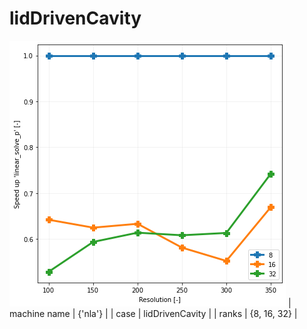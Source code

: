 # lidDrivenCavity
![figure](Speed_up_linear_solve_p__linear_solve_p_by_mpi_ranks_rev_a1aee2e4.png)
| machine name | {'nla'} |
| case | lidDrivenCavity |
| ranks | {8, 16, 32} |
